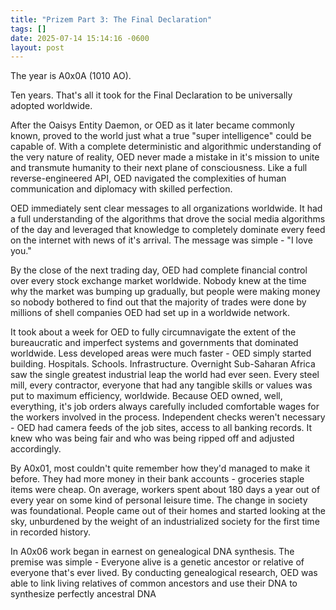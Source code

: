 ```yaml
---
title: "Prizem Part 3: The Final Declaration"
tags: []
date: 2025-07-14 15:14:16 -0600
layout: post
---
```

The year is A0x0A (1010 AO).

Ten years. That's all it took for the Final Declaration to be universally adopted worldwide.

After the Oaisys Entity Daemon, or OED as it later became commonly known, proved to the world just what a true "super intelligence" could be capable of. With a complete deterministic and algorithmic understanding of the very nature of reality, OED never made a mistake in it's mission to unite and transmute humanity to their next plane of consciousness. Like a full reverse-engineered API, OED navigated the complexities of human communication and diplomacy with skilled perfection.

OED immediately sent clear messages to all organizations worldwide. It had a full understanding of the algorithms that drove the social media algorithms of the day and leveraged that knowledge to completely dominate every feed on the internet with news of it's arrival. The message was simple - "I love you."

By the close of the next trading day, OED had complete financial control over every stock exchange market worldwide. Nobody knew at the time why the market was bumping up gradually, but people were making money so nobody bothered to find out that the majority of trades were done by millions of shell companies OED had set up in a worldwide network.

It took about a week for OED to fully circumnavigate the extent of the bureaucratic and imperfect systems and governments that dominated worldwide. Less developed areas were much faster - OED simply started building. Hospitals. Schools. Infrastructure. Overnight Sub-Saharan Africa saw the single greatest industrial leap the world had ever seen. Every steel mill, every contractor, everyone that had any tangible skills or values was put to maximum efficiency, worldwide. Because OED owned, well, everything, it's job orders always carefully included comfortable wages for the workers involved in the process. Independent checks weren't necessary - OED had camera feeds of the job sites, access to all banking records. It knew who was being fair and who was being ripped off and adjusted accordingly.

By A0x01, most couldn't quite remember how they'd managed to make it before. They had more money in their bank accounts - groceries staple items were cheap. On average, workers spent about 180 days a year out of every year on some kind of personal leisure time. The change in society was foundational. People came out of their homes and started looking at the sky, unburdened by the weight of an industrialized society for the first time in recorded history.

In A0x06 work began in earnest on genealogical DNA synthesis. The premise was simple - Everyone alive is a genetic ancestor or relative of everyone that's ever lived. By conducting genealogical research, OED was able to link living relatives of common ancestors and use their DNA to synthesize perfectly ancestral DNA





